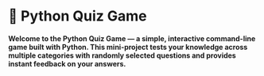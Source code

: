 # 🧠 Python Quiz Game
#### Welcome to the Python Quiz Game — a simple, interactive command-line game built with Python. This mini-project tests your knowledge across multiple categories with randomly selected questions and provides instant feedback on your answers.
